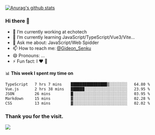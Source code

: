 [![Anurag's github stats](https://github-readme-stats.vercel.app/api?username=gideonsenku)](https://github.com/anuraghazra/github-readme-stats)
### Hi there 👋
- 🔭 I’m currently working at echotech
- 🌱 I’m currently learning JavaScript/TypeScript/Vue3/Vite...
- 💬 Ask me about: JavaScript/Web Spidder 
- 📫 How to reach me: [@Gideon_Senku](https://t.me/Gideon_Senku)
- 😄 Pronouns: ...
- ⚡ Fun fact: I ❤️ 🎵

📊 **This week I spent my time on**
<!--START_SECTION:waka-->

```txt
TypeScript   7 hrs 7 mins    ████████████████▒░░░░░░░░   64.80 %
Vue.js       2 hrs 38 mins   ██████░░░░░░░░░░░░░░░░░░░   23.95 %
JSON         26 mins         █░░░░░░░░░░░░░░░░░░░░░░░░   03.95 %
Markdown     15 mins         ▓░░░░░░░░░░░░░░░░░░░░░░░░   02.28 %
CSS          13 mins         ▓░░░░░░░░░░░░░░░░░░░░░░░░   02.02 %
```

<!--END_SECTION:waka-->


### Thank you for the visit.
![](http://profile-counter.glitch.me/gideonsenku/count.svg)
<!--
**GideonSenku/GideonSenku** is a ✨ _special_ ✨ repository because its `README.md` (this file) appears on your GitHub profile.

Here are some ideas to get you started:

- 🔭 I’m currently working on ...
- 🌱 I’m currently learning ...
- 👯 I’m looking to collaborate on ...
- 🤔 I’m looking for help with ...
- 💬 Ask me about ...
- 📫 How to reach me: ...
- 😄 Pronouns: ...
- ⚡ Fun fact: ...
-->
